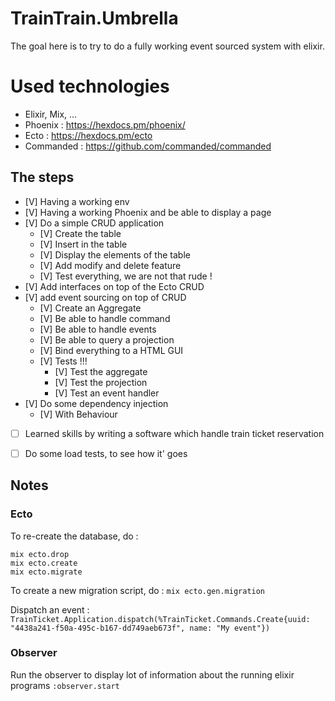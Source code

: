 # TrainTrain.Umbrella

The goal here is to try to do a fully working event sourced system with elixir.

# Used technologies

- Elixir, Mix, ...
- Phoenix : https://hexdocs.pm/phoenix/
- Ecto : https://hexdocs.pm/ecto
- Commanded : https://github.com/commanded/commanded

## The steps

- [V] Having a working env
- [V] Having a working Phoenix and be able to display a page
- [V] Do a simple CRUD application
  - [V] Create the table
  - [V] Insert in the table
  - [V] Display the elements of the table
  - [V] Add modify and delete feature
  - [V] Test everything, we are not that rude !
- [V] Add interfaces on top of the Ecto CRUD
- [V] add event sourcing on top of CRUD
  - [V] Create an Aggregate
  - [V] Be able to handle command
  - [V] Be able to handle events
  - [V] Be able to query a projection
  - [V] Bind everything to a HTML GUI
  - [V] Tests !!!
    - [V] Test the aggregate
    - [V] Test the projection
    - [V] Test an event handler
- [V] Do some dependency injection
    - [V] With Behaviour
- [ ] Learned skills by writing a software which handle train ticket reservation
- [ ] Do some load tests, to see how it' goes


## Notes

### Ecto
To re-create the database, do : 
```
mix ecto.drop
mix ecto.create
mix ecto.migrate
```
To create a new migration script, do :
```mix ecto.gen.migration```

Dispatch an event : 
```TrainTicket.Application.dispatch(%TrainTicket.Commands.Create{uuid: "4438a241-f50a-495c-b167-dd749aeb673f", name: "My event"})```

### Observer

Run the observer to display lot of information about the running elixir programs
```:observer.start```